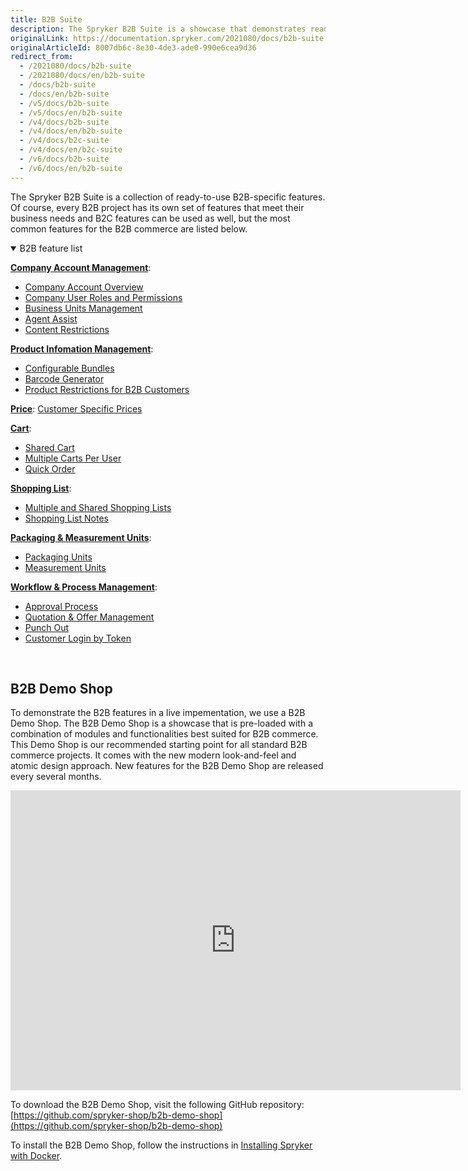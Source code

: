 ```yaml
---
title: B2B Suite
description: The Spryker B2B Suite is a showcase that demonstrates ready-to-use B2B-specific Spryker features in a live implementation.
originalLink: https://documentation.spryker.com/2021080/docs/b2b-suite
originalArticleId: 8007db6c-8e30-4de3-ade0-990e6cea9d36
redirect_from:
  - /2021080/docs/b2b-suite
  - /2021080/docs/en/b2b-suite
  - /docs/b2b-suite
  - /docs/en/b2b-suite
  - /v5/docs/b2b-suite
  - /v5/docs/en/b2b-suite
  - /v4/docs/b2b-suite
  - /v4/docs/en/b2b-suite
  - /v4/docs/b2c-suite
  - /v4/docs/en/b2c-suite
  - /v6/docs/b2b-suite
  - /v6/docs/en/b2b-suite
---
```


The Spryker B2B Suite is a collection of ready-to-use B2B-specific features. Of course, every B2B project has its own set of features that meet their business needs and B2C features can be used as well, but the most common features for the B2B commerce are listed below.

<details open>
<summary>B2B feature list</summary>

[**Company Account Management**](/docs/scos/user/features/{{page.version}}/company-account-feature-overview/company-account-feature-overview.html):

* [Company Account Overview](/docs/scos/user/features/{{page.version}}/company-account-feature-overview/company-account-feature-overview.html-overview)
* [Company User Roles and Permissions](/docs/scos/user/features/{{page.version}}/company-account-feature-overview/company-user-roles-and-permissions-overview.html)
* [Business Units Management](https://documentation.spryker.com/2021080/docs/business-unit-management)
* [Agent Assist](https://documentation.spryker.com/2021080/docs/agent-assist)
* [Content Restrictions](https://documentation.spryker.com/2021080/docs/customer-access)

[**Product Infomation Management**](https://documentation.spryker.com/2021080/docs/product-information-management):

* [Configurable Bundles](https://documentation.spryker.com/2021080/docs/configurable-bundle)
* [Barcode Generator](https://documentation.spryker.com/2021080/docs/product-barcode)
* [Product Restrictions for B2B Customers](https://documentation.spryker.com/2021080/docs/merchant-product-restrictions)

[**Price**](/docs/scos/user/features/{{page.version}}/prices-feature-overview/prices-feature-overview/prices-feature-overview.html):
[Customer Specific Prices](/docs/scos/user/features/{{page.version}}/prices-feature-overview/prices-feature-overview/prices-feature-overview.html-per-merchant-relation)

[**Cart**](/docs/scos/user/features/{{site.ersion}}/cart-feature-overview/cart-feature-overview.html):

* [Shared Cart](https://documentation.spryker.com/2021080/docs/shared-carts)
* [Multiple Carts Per User](https://documentation.spryker.com/2021080/docs/multiple-carts)
* [Quick Order](https://documentation.spryker.com/2021080/docs/quick-add-to-cart)

[**Shopping List**](/docs/scos/user/features/{{page.version}}/shopping-lists-feature-overview/shopping-lists-feature-overview.html):

* [Multiple and Shared Shopping Lists](https://documentation.spryker.com/2021080/docs/multiple-shared-shopping-lists)
* [Shopping List Notes](/docs/scos/user/features/{{page.version}}/shopping-lists-feature-overview/shopping-lists-feature-overview.html)

[**Packaging & Measurement Units**](https://documentation.spryker.com/2021080/docs/packaging-units):

* [Packaging Units](https://documentation.spryker.com/2021080/docs/packaging-units)
* [Measurement Units](https://documentation.spryker.com/2021080/docs/measurement-units)

[**Workflow & Process Management**](https://documentation.spryker.com/2021080/docs/workflow-process-management):

* [Approval Process](https://documentation.spryker.com/2021080/docs/approval-process)
* [Quotation & Offer Management](/docs/scos/user/features/{{page.version}}/quotation-process/quotation-process.html)
* [Punch Out](https://documentation.spryker.com/2021080/docs/punchout-201907)
* [Customer Login by Token](/docs/scos/user/features/{{page.version}}/company-account-feature-overview/customer-login-by-token-overview.html)
<br>
</details>

## B2B Demo Shop
To demonstrate the B2B features in a live impementation, we use a B2B Demo Shop. The B2B Demo Shop is a showcase that is pre-loaded with a combination of modules and functionalities best suited for B2B commerce. This Demo Shop is our recommended starting point for all standard B2B commerce projects. It comes with the new modern look-and-feel and atomic design approach. New features for the B2B Demo Shop are released every several months.

<iframe src="https://fast.wistia.net/embed/iframe/gfmntivjsn" title="B2B Demo Shop Overview" allowtransparency="true" frameborder="0" scrolling="no" class="wistia_embed" name="wistia_embed" allowfullscreen="0" mozallowfullscreen="0" webkitallowfullscreen="0" oallowfullscreen="0" msallowfullscreen="0" width="720" height="480"></iframe>

To download the B2B Demo Shop, visit the following GitHub repository: [https://github.com/spryker-shop/b2b-demo-shop](https://github.com/spryker-shop/b2b-demo-shop)

To install the B2B Demo Shop, follow the instructions in [Installing Spryker with Docker](/docs/dev/setup/installing-spryker-with-docker/installing-spryker-with-docker.html).
